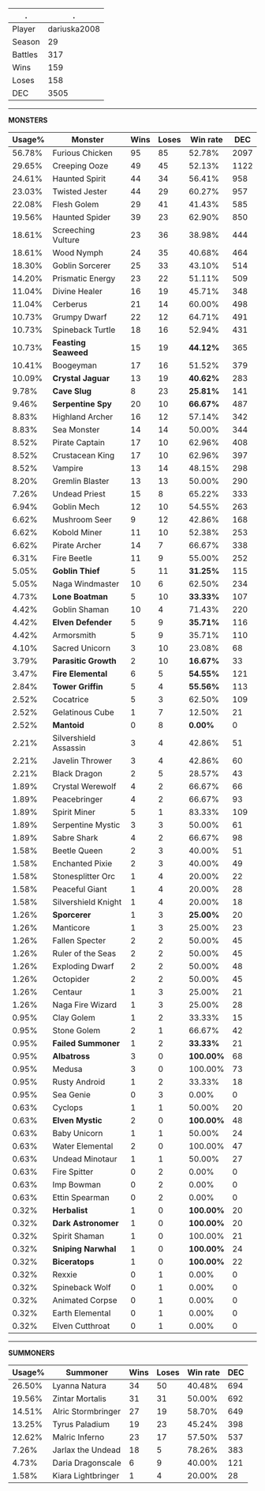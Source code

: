 .|.
|-|-
Player|dariuska2008
Season|29
Battles|317
Wins|159
Loses|158
DEC|3505

---
**MONSTERS**

Usage%|Monster|Wins|Loses|Win rate|DEC|
-|-|-|-|-|-|
56.78%|Furious Chicken|95|85|52.78%|2097|
29.65%|Creeping Ooze|49|45|52.13%|1122|
24.61%|Haunted Spirit|44|34|56.41%|958|
23.03%|Twisted Jester|44|29|60.27%|957|
22.08%|Flesh Golem|29|41|41.43%|585|
19.56%|Haunted Spider|39|23|62.90%|850|
18.61%|Screeching Vulture|23|36|38.98%|444|
18.61%|Wood Nymph|24|35|40.68%|464|
18.30%|Goblin Sorcerer|25|33|43.10%|514|
14.20%|Prismatic Energy|23|22|51.11%|509|
11.04%|Divine Healer|16|19|45.71%|348|
11.04%|Cerberus|21|14|60.00%|498|
10.73%|Grumpy Dwarf|22|12|64.71%|491|
10.73%|Spineback Turtle|18|16|52.94%|431|
10.73%|**Feasting Seaweed**|15|19|**44.12%**|365|
10.41%|Boogeyman|17|16|51.52%|379|
10.09%|**Crystal Jaguar**|13|19|**40.62%**|283|
9.78%|**Cave Slug**|8|23|**25.81%**|141|
9.46%|**Serpentine Spy**|20|10|**66.67%**|487|
8.83%|Highland Archer|16|12|57.14%|342|
8.83%|Sea Monster|14|14|50.00%|344|
8.52%|Pirate Captain|17|10|62.96%|408|
8.52%|Crustacean King|17|10|62.96%|397|
8.52%|Vampire|13|14|48.15%|298|
8.20%|Gremlin Blaster|13|13|50.00%|290|
7.26%|Undead Priest|15|8|65.22%|333|
6.94%|Goblin Mech|12|10|54.55%|263|
6.62%|Mushroom Seer|9|12|42.86%|168|
6.62%|Kobold Miner|11|10|52.38%|253|
6.62%|Pirate Archer|14|7|66.67%|338|
6.31%|Fire Beetle|11|9|55.00%|252|
5.05%|**Goblin Thief**|5|11|**31.25%**|115|
5.05%|Naga Windmaster|10|6|62.50%|234|
4.73%|**Lone Boatman**|5|10|**33.33%**|107|
4.42%|Goblin Shaman|10|4|71.43%|220|
4.42%|**Elven Defender**|5|9|**35.71%**|116|
4.42%|Armorsmith|5|9|35.71%|110|
4.10%|Sacred Unicorn|3|10|23.08%|68|
3.79%|**Parasitic Growth**|2|10|**16.67%**|33|
3.47%|**Fire Elemental**|6|5|**54.55%**|121|
2.84%|**Tower Griffin**|5|4|**55.56%**|113|
2.52%|Cocatrice|5|3|62.50%|109|
2.52%|Gelatinous Cube|1|7|12.50%|21|
2.52%|**Mantoid**|0|8|**0.00%**|0|
2.21%|Silvershield Assassin|3|4|42.86%|51|
2.21%|Javelin Thrower|3|4|42.86%|60|
2.21%|Black Dragon|2|5|28.57%|43|
1.89%|Crystal Werewolf|4|2|66.67%|66|
1.89%|Peacebringer|4|2|66.67%|93|
1.89%|Spirit Miner|5|1|83.33%|109|
1.89%|Serpentine Mystic|3|3|50.00%|61|
1.89%|Sabre Shark|4|2|66.67%|98|
1.58%|Beetle Queen|2|3|40.00%|51|
1.58%|Enchanted Pixie|2|3|40.00%|49|
1.58%|Stonesplitter Orc|1|4|20.00%|22|
1.58%|Peaceful Giant|1|4|20.00%|28|
1.58%|Silvershield Knight|1|4|20.00%|18|
1.26%|**Sporcerer**|1|3|**25.00%**|20|
1.26%|Manticore|1|3|25.00%|23|
1.26%|Fallen Specter|2|2|50.00%|45|
1.26%|Ruler of the Seas|2|2|50.00%|45|
1.26%|Exploding Dwarf|2|2|50.00%|48|
1.26%|Octopider|2|2|50.00%|45|
1.26%|Centaur|1|3|25.00%|21|
1.26%|Naga Fire Wizard|1|3|25.00%|28|
0.95%|Clay Golem|1|2|33.33%|15|
0.95%|Stone Golem|2|1|66.67%|42|
0.95%|**Failed Summoner**|1|2|**33.33%**|21|
0.95%|**Albatross**|3|0|**100.00%**|68|
0.95%|Medusa|3|0|100.00%|73|
0.95%|Rusty Android|1|2|33.33%|18|
0.95%|Sea Genie|0|3|0.00%|0|
0.63%|Cyclops|1|1|50.00%|20|
0.63%|**Elven Mystic**|2|0|**100.00%**|48|
0.63%|Baby Unicorn|1|1|50.00%|24|
0.63%|Water Elemental|2|0|100.00%|47|
0.63%|Undead Minotaur|1|1|50.00%|27|
0.63%|Fire Spitter|0|2|0.00%|0|
0.63%|Imp Bowman|0|2|0.00%|0|
0.63%|Ettin Spearman|0|2|0.00%|0|
0.32%|**Herbalist**|1|0|**100.00%**|20|
0.32%|**Dark Astronomer**|1|0|**100.00%**|20|
0.32%|Spirit Shaman|1|0|100.00%|21|
0.32%|**Sniping Narwhal**|1|0|**100.00%**|24|
0.32%|**Biceratops**|1|0|**100.00%**|22|
0.32%|Rexxie|0|1|0.00%|0|
0.32%|Spineback Wolf|0|1|0.00%|0|
0.32%|Animated Corpse|0|1|0.00%|0|
0.32%|Earth Elemental|0|1|0.00%|0|
0.32%|Elven Cutthroat|0|1|0.00%|0|

---
**SUMMONERS**

Usage%|Summoner|Wins|Loses|Win rate|DEC|
-|-|-|-|-|-|
26.50%|Lyanna Natura|34|50|40.48%|694|
19.56%|Zintar Mortalis|31|31|50.00%|692|
14.51%|Alric Stormbringer|27|19|58.70%|649|
13.25%|Tyrus Paladium|19|23|45.24%|398|
12.62%|Malric Inferno|23|17|57.50%|537|
7.26%|Jarlax the Undead|18|5|78.26%|383|
4.73%|Daria Dragonscale|6|9|40.00%|121|
1.58%|Kiara Lightbringer|1|4|20.00%|28|
